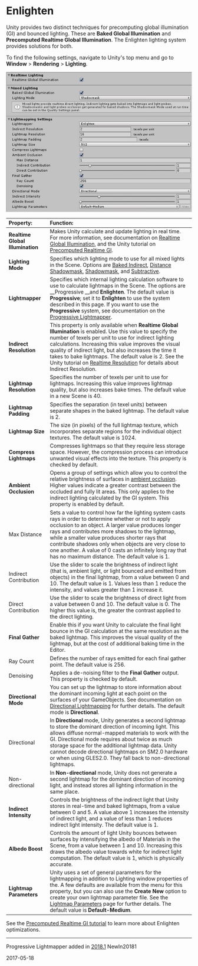 # Enlighten

Unity provides two distinct techniques for precomputing global illumination (GI) and bounced lighting. These are __Baked Global Illumination__ and __Precomputed Realtime Global Illumination__. The Enlighten lighting system provides solutions for both.

To find the following settings, navigate to Unity's top menu and go to __Window__ &gt; __Rendering__ &gt; __Lighting__.

![](../uploads/Main/GI-Enlighten-LightingWindow.jpg)

| __Property:__| __Function:__ |
|:---|:---| 
| __Realtime Global Illumination__| Makes Unity calculate and update lighting in real time. For more information, see documentation on [Realtime Global Illumination](LightMode-Realtime), and the Unity tutorial on [Precomputed Realtime GI](https://unity3d.com/learn/tutorials/topics/graphics/introduction-precomputed-realtime-gi?playlist=17102). |
| __Lighting Mode__| Specifies which lighting mode to use for all mixed lights in the Scene. Options are [Baked Indirect](LightMode-Mixed-BakedIndirect), [Distance Shadowmask](LightMode-Mixed-DistanceShadowmask), [Shadowmask](LightMode-Mixed-Shadowmask), and [Subtractive](LightMode-Mixed-Subtractive).  |
| __Lightmapper__| Specifies which internal lighting calculation software to use to calculate lightmaps in the Scene. The options are __Progressive __and __Enlighten__. The default value is __Progressive__; set it to __Enlighten__ to use the system described in this page.  If you want to use the __Progressive__ system, see documentation on the [Progressive Lightmapper](ProgressiveLightmapper).  |
| __Indirect Resolution__| This property is only available when __Realtime Global Illumination__ is enabled. Use this value to specify the number of texels per unit to use for indirect lighting calculations. Increasing this value improves the visual quality of indirect light, but also increases the time it takes to bake lightmaps. The default value is 2. See the Unity tutorial on [Realtime Resolution](https://unity3d.com/learn/tutorials/topics/graphics/realtime-resolution?playlist=17102) for details about Indirect Resolution. |
| __Lightmap Resolution__| Specifies the number of texels per unit to use for lightmaps. Increasing this value improves lightmap quality, but also increases bake times. The default value in a new Scene is 40. |
| __Lightmap Padding__| Specifies the separation (in texel units) between separate shapes in the baked lightmap. The default value is 2. |
| __Lightmap Size__| The size (in pixels) of the full lightmap texture, which incorporates separate regions for the individual object textures. The default value is 1024. |
| __Compress Lightmaps__| Compresses lightmaps so that they require less storage space. However, the compression process can introduce unwanted visual effects into the texture. This property is checked by default. |
| __Ambient Occlusion__| Opens a group of settings which allow you to control the relative brightness of surfaces in [ambient occlusion](LightingBakedAmbientOcclusion). Higher values indicate a greater contrast between the occluded and fully lit areas. This only applies to the indirect lighting calculated by the GI system. This property is enabled by default. |
|     Max Distance| Sets a value to control how far the lighting system casts rays in order to determine whether or not to apply occlusion to an object. A larger value produces longer rays and contributes more shadows to the lightmap, while a smaller value produces shorter rays that contribute shadows only when objects are very close to one another. A value of 0 casts an infinitely long ray that has no maximum distance. The default value is 1. |
|     Indirect Contribution| Use the slider to scale the brightness of indirect light (that is, ambient light, or light bounced and emitted from objects) in the final lightmap, from a value between 0 and 10. The default value is 1. Values less than 1 reduce the intensity, and values greater than 1 increase it. |
|     Direct Contribution| Use the slider to scale the brightness of direct light from a value between 0 and 10. The default value is 0. The higher this value is, the greater the contrast applied to the direct lighting. |
| __Final Gather__| Enable this if you want Unity to calculate the final light bounce in the GI calculation at the same resolution as the baked lightmap. This improves the visual quality of the lightmap, but at the cost of additional baking time in the Editor. |
|     Ray Count| Defines the number of rays emitted for each final gather point. The default value is 256. |
|     Denoising| Applies a de-noising filter to the __Final Gather__ output. This property is checked by default. |
| __Directional Mode__| You can set up the lightmap to store information about the dominant incoming light at each point on the surfaces of your GameObjects. See documentation on [Directional Lightmapping](LightmappingDirectional) for further details. The default mode is __Directional__. |
|     Directional| In __Directional__ mode, Unity generates a second lightmap to store the dominant direction of incoming light. This allows diffuse normal-mapped materials to work with the GI. Directional mode requires about twice as much storage space for the additional lightmap data. Unity cannot decode directional lightmaps on SM2.0 hardware or when using GLES2.0. They fall back to non-directional lightmaps. |
|     Non-directional| In __Non-directional__ mode, Unity does not generate a second lightmap for the dominant direction of incoming light, and instead stores all lighting information in the same place.  |
| __Indirect Intensity__| Controls the brightness of the indirect light that Unity stores in real-time and baked lightmaps, from a value between 0 and 5. A value above 1 increases the intensity of indirect light, and a value of less than 1 reduces indirect light intensity. The default value is 1. |
| __Albedo Boost__| Controls the amount of light Unity bounces between surfaces by intensifying the albedo of Materials in the Scene, from a value between 1 and 10. Increasing this draws the albedo value towards white for indirect light computation. The default value is 1, which is physically accurate. |
| __Lightmap Parameters__| Unity uses a set of general parameters for the lightmapping in addition to Lighting window properties of the. A few defaults are available from the menu for this property, but you can also use the __Create New__ option to create your own lightmap parameter file. See the [Lightmap Parameters](class-LightmapParameters) page for further details. The default value is __Default-Medium__. |

See the [Precomputed Realtime GI tutorial](https://unity3d.com/learn/tutorials/topics/graphics/introduction-precomputed-realtime-gi?playlist=17102) to learn more about Enlighten optimizations. 

---

<span class="page-history">Progressive Lightmapper added in [2018.1](https://docs.unity3d.com/2018.1/Documentation/Manual/30_search.html?q=newin20181) <span class="search-words">NewIn20181</span></span>

<span class="page-edit"> 2017-05-18  <!-- include IncludeTextNewPageSomeEdit --></span>

